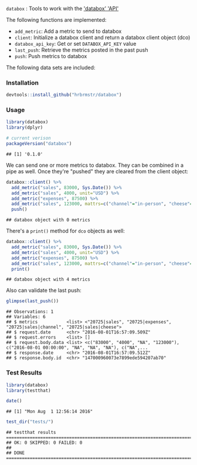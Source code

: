 
`databox` : Tools to work with the ['databox' 'API'](https://databox.com/)

The following functions are implemented:

-   `add_metric`: Add a metric to send to databox
-   `client`: Initialize a databox client and return a databox client object (dco)
-   `databox_api_key`: Get or set `DATABOX_API_KEY` value
-   `last_push`: Retrieve the metrics posted in the past push
-   `push`: Push metrics to databox

The following data sets are included:

### Installation

``` r
devtools::install_github("hrbrmstr/databox")
```

### Usage

``` r
library(databox)
library(dplyr)

# current verison
packageVersion("databox")
```

    ## [1] '0.1.0'

We can send one or more metrics to databox. They can be combined in a pipe as well. Once they're "pushed" they are cleared from the client object:

``` r
databox::client() %>% 
  add_metric("sales", 83000, Sys.Date()) %>% 
  add_metric("sales", 4000, unit="USD") %>% 
  add_metric("expenses", 87500) %>% 
  add_metric("sales", 123000, mattrs=c("channel"="in-person", "cheese"="manchego")) %>% 
  push()
```

    ## databox object with 0 metrics

There's a `print()` method for `dco` objects as well:

``` r
databox::client() %>% 
  add_metric("sales", 83000, Sys.Date()) %>% 
  add_metric("sales", 4000, unit="USD") %>% 
  add_metric("expenses", 87500) %>% 
  add_metric("sales", 123000, mattrs=c("channel"="in-person", "cheese"="manchego")) %>% 
  print()
```

    ## databox object with 4 metrics

Also can validate the last push:

``` r
glimpse(last_push())
```

    ## Observations: 1
    ## Variables: 6
    ## $ metrics           <list> <"20725|sales", "20725|expenses", "20725|sales|channel", "20725|sales|cheese">
    ## $ request.date      <chr> "2016-08-01T16:57:09.509Z"
    ## $ request.errors    <list> []
    ## $ request.body.data <list> <c("83000", "4000", "NA", "123000"), c("2016-08-01 00:00:00", "NA", "NA", "NA"), c("NA",...
    ## $ response.date     <chr> "2016-08-01T16:57:09.512Z"
    ## $ response.body.id  <chr> "147000960073e7899ede594207ab70"

### Test Results

``` r
library(databox)
library(testthat)

date()
```

    ## [1] "Mon Aug  1 12:56:14 2016"

``` r
test_dir("tests/")
```

    ## testthat results ========================================================================================================
    ## OK: 0 SKIPPED: 0 FAILED: 0
    ## 
    ## DONE ===================================================================================================================
